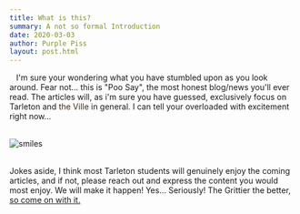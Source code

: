 ```yaml
---
title: What is this?
summary: A not so formal Introduction
date: 2020-03-03
author: Purple Piss
layout: post.html
---
```


&nbsp;&nbsp;&nbsp;<span class="origin-letter">I</span>'m sure your wondering what you have stumbled upon as you look around. Fear not... this is <span class="logo-format">"Poo Say"</span>, the most honest blog/news you'll ever read. The articles will, as i'm sure you have guessed, exclusively focus on <span class="tarleton">Tarleton</span> and <span style="color: #3f2a14;">the Ville</span> in general. I can tell your overloaded with excitement right now...<br><br>

<span class="center-media">![smiles](https://media.giphy.com/media/blEl99OgPQnNS/giphy.gif)</span><br><br>

Jokes aside, I think most <span class="tarleton">Tarleton</span> students will genuinely enjoy the coming articles, and if not, please reach out and express the content you would most enjoy. We will make it happen! Yes... Seriously! The Grittier the better, <a class="blog-link" href="https://poosay.com/contact/">so come on with it.</a>